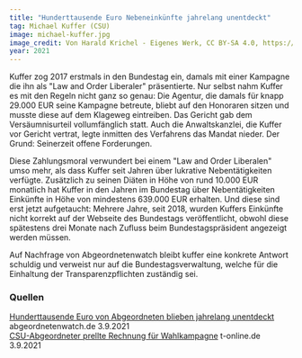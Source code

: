 ```yaml
---
title: "Hunderttausende Euro Nebeneinkünfte jahrelang unentdeckt"
tag: Michael Kuffer (CSU)
image: michael-kuffer.jpg
image_credit: Von Harald Krichel - Eigenes Werk, CC BY-SA 4.0, https://commons.wikimedia.org/w/index.php?curid=87007899
year: 2021
---
```


Kuffer zog 2017 erstmals in den Bundestag ein, damals mit einer Kampagne die ihn als "Law and Order Liberaler" präsentierte. Nur selbst
nahm Kuffer es mit den Regeln nicht ganz so genau: Die Agentur, die damals für knapp 29.000 EUR seine Kampagne betreute, bliebt auf
den Honoraren sitzen und musste diese auf dem Klageweg eintreiben. Das Gericht gab dem Versäumnisurteil vollumfänglich statt. Auch die
Anwaltskanzlei, die Kuffer vor Gericht vertrat, legte inmitten des Verfahrens das Mandat nieder. Der Grund: Seinerzeit offene Forderungen.

Diese Zahlungsmoral verwundert bei einem "Law and Order Liberalen" umso mehr, als dass Kuffer seit Jahren über lukrative Nebentätigkeiten
verfügte. Zusätzlich zu seinen Diäten in Höhe von rund 10.000 EUR monatlich hat Kuffer in den Jahren im Bundestag über Nebentätigkeiten
Einkünfte in Höhe von mindestens 639.000 EUR erhalten. Und diese sind erst jetzt aufgetaucht: Mehrere Jahre, seit 2018, wurden Kuffers
Einkünfte nicht korrekt auf der Webseite des Bundestags veröffentlicht, obwohl diese spätestens drei Monate nach Zufluss beim Bundestagspräsident
angezeigt werden müssen.

Auf Nachfrage von Abgeordnetenwatch bleibt kuffer eine konkrete Antwort schuldig und verweist nur auf die Bundestagsverwaltung, welche für
die Einhaltung der Transparenzpflichten zuständig sei.

<!--more-->

### Quellen

[Hunderttausende Euro von Abgeordneten blieben jahrelang unentdeckt][AW] abgeordnetenwatch.de 3.9.2021  
[CSU-Abgeordneter prellte Rechnung für Wahlkampagne][t-online] t-online.de 3.9.2021  

[AW]: https://www.abgeordnetenwatch.de/blog/nebentaetigkeiten/hunderttausende-euro-von-abgeordneten-blieben-jahrelang-unentdeckt
[t-online]: https://www.t-online.de/nachrichten/deutschland/bundestagswahl/id_90712632/csu-politiker-michael-kuffer-prellte-rechnung-fuer-wahlkampagne.html
